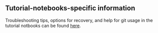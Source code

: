 
## Tutorial-notebooks-specific information

Troubleshooting tips, options for recovery, and help for git usage
in the tutorial notbooks can be found
[here](https://dp0-2.lsst.io/data-access-analysis-tools/nb-intro.html#troubleshooting-tips).
